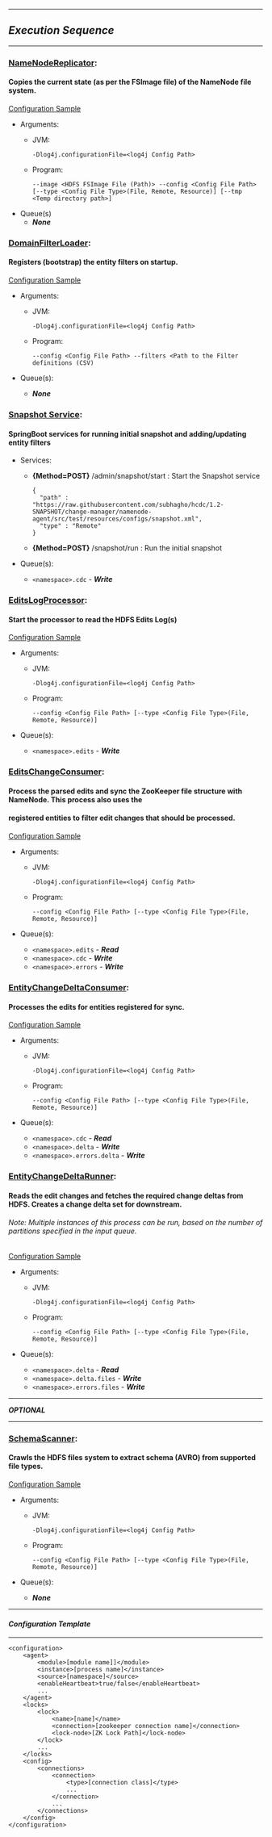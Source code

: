 ***
## **_Execution Sequence_**
***

### [NameNodeReplicator](namenode-agent/src/main/java/ai/sapper/hcdc/agents/main/NameNodeReplicator.java):
#### Copies the current state (as per the FSImage file) of the NameNode file system. 

[Configuration Sample](namenode-agent/src/test/resources/configs/namenode-agent.xml)

- Arguments:
  - JVM: 
  
    `-Dlog4j.configurationFile=<log4j Config Path>`
  - Program: 
  
    `--image <HDFS FSImage File (Path)> --config <Config File Path> [--type <Config File Type>(File, Remote, Resource)] [--tmp <Temp directory path>]`
- Queue(s)
  - **_None_**

### [DomainFilterLoader](namenode-agent/src/main/java/ai/sapper/hcdc/utils/DomainFilterLoader.java):
#### Registers (bootstrap) the entity filters on startup.

[Configuration Sample](namenode-agent/src/test/resources/configs/hcdc-agent.xml)

- Arguments:
  - JVM: 
  
    `-Dlog4j.configurationFile=<log4j Config Path>`
  - Program: 
  
    `--config <Config File Path> --filters <Path to the Filter definitions (CSV)`


- Queue(s):
  - **_None_**
  
### [Snapshot Service](services/src/main/java/ai/sapper/hcdc/services/namenode/SnapshotService.java):
#### SpringBoot services for running initial snapshot and adding/updating entity filters
- Services:
  - **{Method=POST}** /admin/snapshot/start :  Start the Snapshot service
  
        {
          "path" : "https://raw.githubusercontent.com/subhagho/hcdc/1.2-SNAPSHOT/change-manager/namenode-agent/src/test/resources/configs/snapshot.xml",
          "type" : "Remote"
        }
  - **{Method=POST}** /snapshot/run : Run the initial snapshot


- Queue(s):
  - `<namespace>.cdc` - **_Write_**

### [EditsLogProcessor](namenode-agent/src/main/java/ai/sapper/hcdc/agents/main/EditsLogProcessor.java):
#### Start the processor to read the HDFS Edits Log(s)

[Configuration Sample](namenode-agent/src/test/resources/configs/namenode-agent.xml)

- Arguments:
    - JVM: 

      `-Dlog4j.configurationFile=<log4j Config Path>`
    - Program: 

      `--config <Config File Path> [--type <Config File Type>(File, Remote, Resource)]`


- Queue(s):
  - `<namespace>.edits` - **_Write_**

### [EditsChangeConsumer](namenode-agent/src/main/java/ai/sapper/hcdc/agents/main/EditsChangeConsumer.java):
#### Process the parsed edits and sync the ZooKeeper file structure with NameNode. This process also uses the 
#### registered entities to filter edit changes that should be processed.

[Configuration Sample](namenode-agent/src/test/resources/configs/hcdc-agent.xml)


- Arguments:
  - JVM:

    `-Dlog4j.configurationFile=<log4j Config Path>`
  - Program:

    `--config <Config File Path> [--type <Config File Type>(File, Remote, Resource)]`


- Queue(s):
  - `<namespace>.edits` - **_Read_**
  - `<namespace>.cdc` - **_Write_**
  - `<namespace>.errors` - **_Write_**

### [EntityChangeDeltaConsumer](namenode-agent/src/main/java/ai/sapper/hcdc/agents/main/EntityChangeDeltaConsumer.java):
#### Processes the edits for entities registered for sync.

[Configuration Sample](namenode-agent/src/test/resources/configs/delta-agent.xml)


- Arguments:
  - JVM:

    `-Dlog4j.configurationFile=<log4j Config Path>`
  - Program:

    `--config <Config File Path> [--type <Config File Type>(File, Remote, Resource)]`


- Queue(s):
  - `<namespace>.cdc` - **_Read_**
  - `<namespace>.delta` - **_Write_**
  - `<namespace>.errors.delta` - **_Write_**

### [EntityChangeDeltaRunner](namenode-agent/src/main/java/ai/sapper/hcdc/agents/main/EntityChangeDeltaRunner.java):
#### Reads the edit changes and fetches the required change deltas from HDFS. Creates a change delta set for downstream.
###### _Note:_ Multiple instances of this process can be run, based on the number of partitions specified in the input queue.

[Configuration Sample](namenode-agent/src/test/resources/configs/file-delta-agent-0.xml)


- Arguments:
  - JVM:

    `-Dlog4j.configurationFile=<log4j Config Path>`
  - Program:

    `--config <Config File Path> [--type <Config File Type>(File, Remote, Resource)]`


- Queue(s):
  - `<namespace>.delta` - **_Read_**
  - `<namespace>.delta.files` - **_Write_**
  - `<namespace>.errors.files` - **_Write_**

***
**_OPTIONAL_**
***

### [SchemaScanner](namenode-agent/src/main/java/ai/sapper/hcdc/agents/main/SchemaScanner.java):
#### Crawls the HDFS files system to extract schema (AVRO) from supported file types.

[Configuration Sample](namenode-agent/src/test/resources/configs/hdfs-files-scanner.xml)


- Arguments:
  - JVM:

    `-Dlog4j.configurationFile=<log4j Config Path>`
  - Program:

    `--config <Config File Path> [--type <Config File Type>(File, Remote, Resource)]`


- Queue(s):
  - **_None_**

***
#### **_Configuration Template_**
***
    
    <configuration>
        <agent>
            <module>[module name]]</module>
            <instance>[process name]</instance>
            <source>[namespace]</source>
            <enableHeartbeat>true/false</enableHeartbeat>
            ...
        </agent>
        <locks>
            <lock>
                <name>[name]</name>
                <connection>[zookeeper connection name]</connection>
                <lock-node>[ZK Lock Path]</lock-node>
            </lock>
            ...
        </locks>
        <config>
            <connections>
                <connection>
                    <type>[connection class]</type>
                    ...
                </connection>
                ...
            </connections>
        </config>
    </configuration>
    




